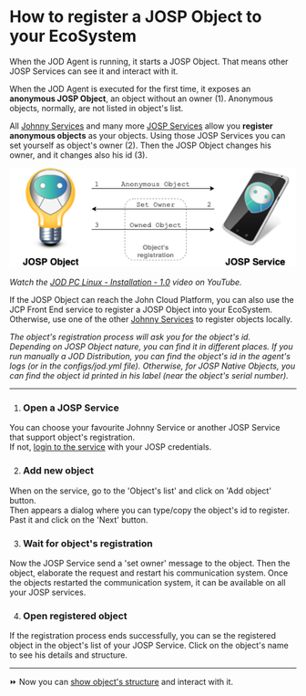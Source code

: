 # How to register a JOSP Object to your EcoSystem

When the JOD Agent is running, it starts a JOSP Object.
That means other JOSP Services can see it and interact with it.

When the JOD Agent is executed for the first time, it exposes an **anonymous
JOSP Object**, an object without an owner (1). Anonymous objects, normally, are
not listed in object's list.

All [Johnny Services](/repo_josp.com_docs/comps/jsl_services.md#johnny-services) and many
more [JOSP Services](/repo_josp.com_docs/comps/jsl_services.md) allow you **register
anonymous objects** as your objects. Using those JOSP Services you can set
yourself as object's owner (2). Then the JOSP Object changes his owner, and it
changes also his id (3).

![JOSP Object registration process](josp_object_registration.png)

_Watch the [JOD PC Linux - Installation - 1.0](https://www.youtube.com/watch?v=9wPoEweUVJI)
video on YouTube._

If the JOSP Object can reach the John Cloud Platform, you can also use the
JCP Front End service to register a JOSP Object into your EcoSystem.<br/>
Otherwise, use one of the other [Johnny Services](/repo_josp.com_docs/comps/jsl_services.md#johnny-services)
to register objects locally.

_The object's registration process will ask you for the object's id.<br/>
Depending on JOSP Object nature, you can find it in different places.
If you run manually a JOD Distribution, you can find the object's id in the
agent's logs (or in the configs/jod.yml file). Otherwise, for JOSP Native Objects,
you can find the object id printed in his label (near the object's serial number)._

---

1. ### Open a JOSP Service

You can choose your favourite Johnny Service or another JOSP Service that support
object's registration.<br/>
If not, [login to the service](../6_user_account/3_login_and_out.md) with your JOSP
credentials.

2. ### Add new object

When on the service, go to the 'Object's list' and click on 'Add object' button.<br/>
Then appears a dialog where you can type/copy the object's id to register.
Past it and click on the 'Next' button.

3. ### Wait for object's registration

Now the JOSP Service send a 'set owner' message to the object.
Then the object, elaborate the request and restart his communication system.
Once the objects restarted the communication system, it can be available on all
your JOSP services.

4. ### Open registered object

If the registration process ends successfully, you can se the registered object
in the object's list of your JOSP Service.
Click on the object's name to see his details and structure.

---

⏩ Now you can [show object's structure](5_show_object_structure.md) and interact with it.
